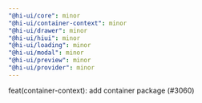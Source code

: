 ```yaml
---
"@hi-ui/core": minor
"@hi-ui/container-context": minor
"@hi-ui/drawer": minor
"@hi-ui/hiui": minor
"@hi-ui/loading": minor
"@hi-ui/modal": minor
"@hi-ui/preview": minor
"@hi-ui/provider": minor
---
```


feat(container-context): add container package (#3060)
